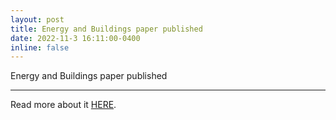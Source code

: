```yaml
---
layout: post
title: Energy and Buildings paper published
date: 2022-11-3 16:11:00-0400
inline: false
---
```



Energy and Buildings paper published


***


Read more about it <a href="https://www.sciencedirect.com/science/article/pii/S0378778822007605?dgcid=author">HERE</a>.